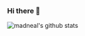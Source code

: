 ### Hi there 👋


![madneal's github stats](https://github-readme-stats.vercel.app/api?username=Baiyuetribe&show_icons=true&theme=radical) 
